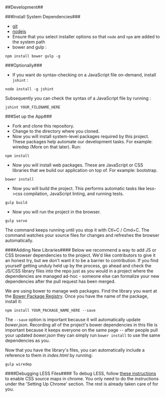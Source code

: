 ##Development##

###Install System Dependencies###
 - [git](http://git-scm.com/)
 - [nodejs](https://nodejs.org/)
  - Ensure that you select installer options so that `node` and `npm` are added to the system path
 - bower and gulp :
 
 ```
 npm install bower gulp -g
 ```

###Optionally###
 - If you want do syntax-checking on a JavaScript file on-demand, install `jshint` : 
 
 ```
 node install -g jshint
 ```
 Subsequently you can check the syntax of a JavaScript file by running :
 ```
 jshint YOUR_FILENAME_HERE
 ```

###Set up the App###
 - Fork and clone this repository.
 - Change to the directory where you cloned.
 - Now you will install system-level packages required by this project. These packages help automate our development tasks. For example: wiredep (More on that later). Run:
```
npm install
```
 - Now you will install web packages. These are JavaScript or CSS libraries that we build our application on top of. For example: bootstrap.
```
bower install
```
 - Now you will build the project. This performs automatic tasks like less->css compilation, JavaScript linting, and running tests.
```
gulp build
```

 - Now you will run the project in the browser. 
```
gulp serve
```
The command keeps running until you stop it with Ctl+C / Cmd+C. The command watches your source files for changes and refreshes the browser automatically.

####Adding New Libraries####
Below we recommend a way to add JS or CSS browser dependencies to the project. We'd like contributors to give it an honest try, but we don't want it to be a barrier to contribution. If you find yourself getting unduly held up by the process, go ahead and check the JS/CSS library files into the repo just as you would in a project where the dependencies are managed ad-hoc - someone else can formalize your new dependencies after the pull request has been merged.

We are using bower to manage web packages. Find the library you want at the [Bower Package Registry](http://bower.io/search/). Once you have the name of the package, install it:
```
npm install YOUR_PACKAGE_NAME_HERE --save
```
The ```--save``` option is important because it will automatically update *bower.json*. Recording all of the project's bower dependencies in this file is important because it keeps everyone on the same page -- after people pull your updated *bower.json* they can simply run ```bower install``` to use the same dependencies as you.

Now that you have the library's files, you can automatically include a reference to them in *index.html* by running:
```
gulp wiredep
```

####Debugging LESS Files####
To debug LESS, follow [these instructions](http://robdodson.me/debug-less-with-chrome-developer-tools/#settingupchromeahrefidsettingupchromea) to enable CSS source maps in chrome. You only need to do the instructions under the 'Setting Up Chrome' section. The rest is already taken care of for you.
